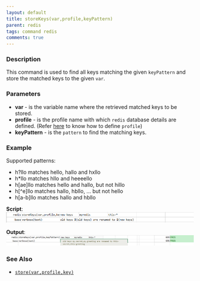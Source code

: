 ```yaml
---
layout: default
title: storeKeys(var,profile,keyPattern)
parent: redis
tags: command redis
comments: true
---
```


### Description
This command is used to find all keys matching the given `keyPattern` and store the matched keys to the given `var`.


### Parameters
- **var** - is the variable name where the retrieved matched keys to be stored. 
- **profile** - is the profile name with which `redis` database details are defined. (Refer [here](index.html#defining-profile) to know how to define `profile`)
- **keyPattern** - is the `pattern` to find the matching keys.


### Example
Supported patterns:
- h?llo matches hello, hallo and hxllo
- h*llo matches hllo and heeeello
- h[ae]llo matches hello and hallo, but not hillo
- h[^e]llo matches hallo, hbllo, ... but not hello
- h[a-b]llo matches hallo and hbllo

**Script**:<br/>
![](image/storeKeys_01.png)

**Output**:<br/>
![](image/storeKeys_02.png)


### See Also
- [`store(var,profile,key)`](store(var,profile,key))